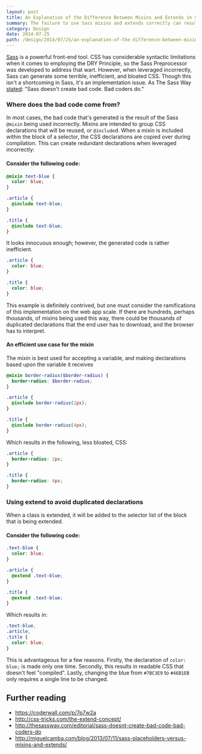 ```yaml
---
layout: post
title: An Explanation of the Difference Between Mixins and Extends in Sass
summary: The failure to use Sass mixins and extends correctly can result in bloated, inefficient CSS. So, I decided to dive into the differences, and illustrate the correct use cases for each.
category: Design
date: 2014-07-25
path: /design/2014/07/25/an-explanation-of-the-difference-between-mixins-and-extends-in-sass/
---
```


[Sass](http://sass-lang.com/) is a powerful front-end tool. CSS has considerable syntactic limitations when it comes to employing the DRY Principle, so the Sass Preprocessor was developed to address that wart. However, when leveraged incorrectly, Sass can generate some terrible, inefficient, and bloated CSS. Though this isn't a shortcoming in Sass, it's an implementation issue. As The Sass Way [stated](http://thesassway.com/editorial/sass-doesnt-create-bad-code-bad-coders-do): "Sass doesn't create bad code. Bad coders do."

### Where does the bad code come from?

In most cases, the bad code that's generated is the result of the Sass `@mixin` being used incorrectly. Mixins are intended to group CSS declarations that will be reused, or `@include`d. When a mixin is included within the block of a selector, the CSS declarations are copied over during compilation. This can create redundant declarations when leveraged incorrectly:

#### Consider the following code:

```scss
@mixin text-blue {
  color: blue;
}

.article {
  @include text-blue;
}

.title {
  @include text-blue;
}
```

It looks innocuous enough; however, the generated code is rather inefficient.

```css
.article {
  color: blue;
}

.title {
  color: blue;
}
```

This example is definitely contrived, but one must consider the ramifications of this implementation on the web app scale. If there are hundreds, perhaps thousands, of mixins being used this way, there could be thousands of duplicated declarations that the end user has to download, and the browser has to interpret.

#### An efficient use case for the mixin

The mixin is best used for accepting a variable, and making declarations based upon the variable it receives

```scss
@mixin border-radius($border-radius) {
  border-radius: $border-radius;
}

.article {
  @include border-radius(2px);
}

.title {
  @include border-radius(4px);
}
```

Which results in the following, less bloated, CSS:

```css
.article {
  border-radius: 2px;
}

.title {
  border-radius: 4px;
}
```

### Using extend to avoid duplicated declarations

When a class is extended, it will be added to the selector list of the block that is being extended.

#### Consider the following code:

```scss
.text-blue {
  color: blue;
}

.article {
  @extend .text-blue;
}

.title {
  @extend .text-blue;
}
```

Which results in:

```css
.text-blue,
.article,
.title {
  color: blue;
}
```

This is advantageous for a few reasons. Firstly, the declaration of `color: blue;` is made only one time. Secondly, this results in readable CSS that doesn't feel "compiled". Lastly, changing the blue from `#7BC3E9` to `#46B1EB` only requires a single line to be changed.

## Further reading

- <https://coderwall.com/p/7p7w2a>
- <http://css-tricks.com/the-extend-concept/>
- <http://thesassway.com/editorial/sass-doesnt-create-bad-code-bad-coders-do>
- <http://miguelcamba.com/blog/2013/07/11/sass-placeholders-versus-mixins-and-extends/>
